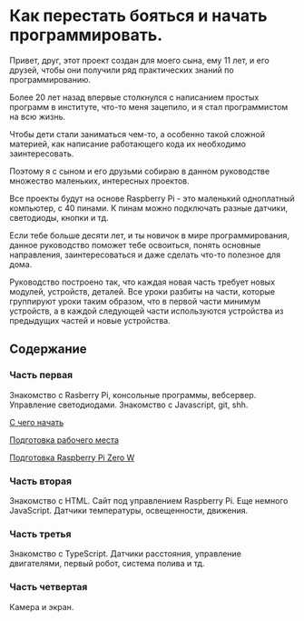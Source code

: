 # Как перестать бояться и начать программировать.

Привет, друг, этот проект создан для моего сына, ему 11 лет, и его друзей, чтобы они получили ряд практических знаний по программированию.

Более 20 лет назад впервые столкнулся с написанием простых программ в институте, что-то меня зацепило, и я стал программистом на всю жизнь.

Чтобы дети стали заниматься чем-то, а особенно такой сложной материей, как написание работающего кода их необходимо заинтересовать.

Поэтому я с сыном и его друзьми собираю в данном руководстве множество маленьких, интересных проектов.

Все проекты будут на основе Raspberry Pi - это маленький одноплатный компьютер, с 40 пинами. К пинам можно подключать разные датчики, светодиоды, кнопки и тд.

Если тебе больше десяти лет, и ты новичок в мире программирования, данное руководство поможет тебе освоиться, понять основные направления, заинтересоваться и даже сделать что-то полезное для дома.

Руководство построено так, что каждая новая часть требует новых модулей, устройств, деталей. Все уроки разбиты на части, которые группируют уроки таким образом, что в первой части минимум устройств, а в каждой следующей части используются устройства из предыдущих частей и новые устройства.

## Содержание

### Часть первая

Знакомство с Rasberry Pi, консольные программы, вебсервер. Управление светодиодами. Знакомство с Javascript, git, shh.

[С чего начать](part1/001-prerequisites.md)

[Подготовка рабочего места](part1/002-workplace-preparation.md)

[Подготовка Raspberry Pi Zero W](./lessons/001-preparing-raspberry-pi-zero-w.md)

### Часть вторая

Знакомство с HTML. Сайт под управлением Raspberry Pi. Еще немного JavaScript. Датчики температуры, освещенности, движения.

### Часть третья

Знакомство с TypeScript. Датчики расстояния, управление двигателями, первый робот, система полива и тд.


### Часть четвертая

Камера и экран. 